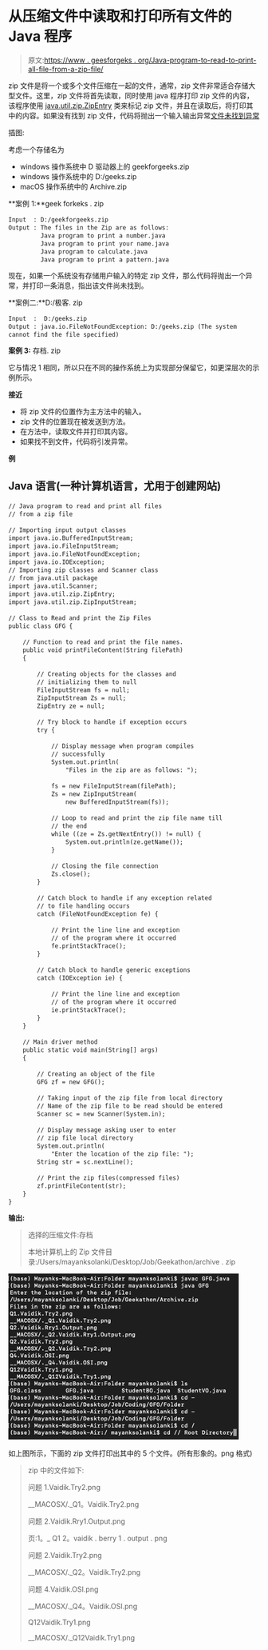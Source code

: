 # 从压缩文件中读取和打印所有文件的 Java 程序

> 原文:[https://www . geesforgeks . org/Java-program-to-read-to-print-all-file-from-a-zip-file/](https://www.geeksforgeeks.org/java-program-to-read-and-print-all-files-from-a-zip-file/)

zip 文件是将一个或多个文件压缩在一起的文件，通常，zip 文件非常适合存储大型文件。这里，zip 文件将首先读取，同时使用 java 程序打印 zip 文件的内容，该程序使用 [java.util.zip.ZipEntry](https://www.geeksforgeeks.org/java-util-zip-zipentry-class-java/) 类来标记 zip 文件，并且在读取后，将打印其中的内容。如果没有找到 zip 文件，代码将抛出一个输入输出异常[文件未找到异常](https://www.geeksforgeeks.org/checked-vs-unchecked-exceptions-in-java/)

插图:

考虑一个存储名为

*   windows 操作系统中 D 驱动器上的 geekforgeeks.zip
*   windows 操作系统中的 D:/geeks.zip
*   macOS 操作系统中的 Archive.zip

**案例 1:**geek forkeks . zip

```
Input  : D:/geekforgeeks.zip
Output : The files in the Zip are as follows:
         Java program to print a number.java
         Java program to print your name.java
         Java program to calculate.java
         Java program to print a pattern.java
```

现在，如果一个系统没有存储用户输入的特定 zip 文件，那么代码将抛出一个异常，并打印一条消息，指出该文件尚未找到。

**案例二:**D:/极客. zip

```
Input  :  D:/geeks.zip
Output : java.io.FileNotFoundException: D:/geeks.zip (The system cannot find the file specified)
```

**案例 3:** 存档. zip

它与情况 1 相同，所以只在不同的操作系统上为实现部分保留它，如更深层次的示例所示。

**接近**

*   将 zip 文件的位置作为主方法中的输入。
*   zip 文件的位置现在被发送到方法。
*   在方法中，读取文件并打印其内容。
*   如果找不到文件，代码将引发异常。

**例**

## Java 语言(一种计算机语言，尤用于创建网站)

```
// Java program to read and print all files
// from a zip file

// Importing input output classes
import java.io.BufferedInputStream;
import java.io.FileInputStream;
import java.io.FileNotFoundException;
import java.io.IOException;
// Importing zip classes and Scanner class
// from java.util package
import java.util.Scanner;
import java.util.zip.ZipEntry;
import java.util.zip.ZipInputStream;

// Class to Read and print the Zip Files
public class GFG {

    // Function to read and print the file names.
    public void printFileContent(String filePath)
    {

        // Creating objects for the classes and
        // initializing them to null
        FileInputStream fs = null;
        ZipInputStream Zs = null;
        ZipEntry ze = null;

        // Try block to handle if exception occurs
        try {

            // Display message when program compiles
            // successfully
            System.out.println(
                "Files in the zip are as follows: ");

            fs = new FileInputStream(filePath);
            Zs = new ZipInputStream(
                new BufferedInputStream(fs));

            // Loop to read and print the zip file name till
            // the end
            while ((ze = Zs.getNextEntry()) != null) {
                System.out.println(ze.getName());
            }

            // Closing the file connection
            Zs.close();
        }

        // Catch block to handle if any exception related
        // to file handling occurs
        catch (FileNotFoundException fe) {

            // Print the line line and exception
            // of the program where it occurred
            fe.printStackTrace();
        }

        // Catch block to handle generic exceptions
        catch (IOException ie) {

            // Print the line line and exception
            // of the program where it occurred
            ie.printStackTrace();
        }
    }

    // Main driver method
    public static void main(String[] args)
    {

        // Creating an object of the file
        GFG zf = new GFG();

        // Taking input of the zip file from local directory
        // Name of the zip file to be read should be entered
        Scanner sc = new Scanner(System.in);

        // Display message asking user to enter
        // zip file local directory
        System.out.println(
            "Enter the location of the zip file: ");
        String str = sc.nextLine();

        // Print the zip files(compressed files)
        zf.printFileContent(str);
    }
}
```

**输出:**

> 选择的压缩文件:存档
> 
> 本地计算机上的 Zip 文件目录:/Users/mayanksolanki/Desktop/Job/Geekathon/archive . zip

![](img/f5af0ac84dfe217f52d3b155200be812.png)

如上图所示，下面的 zip 文件打印出其中的 5 个文件。(所有形象的。png 格式)

> zip 中的文件如下:
> 
> 问题 1.Vaidik.Try2.png
> 
> __MACOSX/._Q1。Vaidik.Try2.png
> 
> 问题 2.Vaidik.Rry1.Output.png
> 
> 页:1。_ Q1 2。vaidik . berry 1 . output . png
> 
> 问题 2.Vaidik.Try2.png
> 
> __MACOSX/._Q2。Vaidik.Try2.png
> 
> 问题 4.Vaidik.OSI.png
> 
> __MACOSX/._Q4。Vaidik.OSI.png
> 
> Q12Vaidik.Try1.png
> 
> __MACOSX/._Q12Vaidik.Try1.png